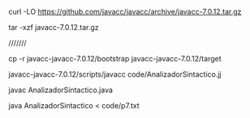 curl -LO https://github.com/javacc/javacc/archive/javacc-7.0.12.tar.gz


tar -xzf javacc-7.0.12.tar.gz


///////



cp -r javacc-javacc-7.0.12/bootstrap javacc-javacc-7.0.12/target


javacc-javacc-7.0.12/scripts/javacc code/AnalizadorSintactico.jj


javac AnalizadorSintactico.java


java AnalizadorSintactico < code/p7.txt
